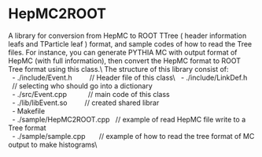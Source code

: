 # HepMC2ROOT
A library for conversion from HepMC to ROOT TTree ( header information leafs and TParticle leaf ) format, and sample codes of how to read the Tree files. For instance, you can generate PYTHIA MC with output format of HepMC (with full information), then convert the HepMC format to ROOT Tree format using this class.\ 
The structure of this library consist of: \
   - ./include/Event.h         // Header file of this class\ 
   - ./include/LinkDef.h       // selecting who should go into a dictionary\
   - ./src/Event.cpp           // main code of this class\
   - ./lib/libEvent.so         // created shared librar\
   - Makefile\
   - ./sample/HepMC2ROOT.cpp   // example of read HepMC file write to a Tree format\
   - ./sample/sample.cpp       // example of how to read the tree format of MC output to make histograms\
